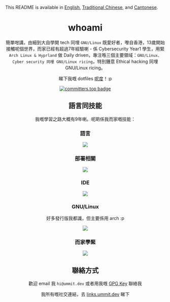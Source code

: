 This README is available in [English](./README.md), [Traditional Chinese](./README.zh-TW.md), and [Cantonese](./README.zh-HK.md).

<div align="center">

# whoami

簡單咁講，由細到大自學開 tech 同埋 `GNU/Linux` 既愛好者，嚟自香港，13歲開始接觸呢個世界，而家已經有超過7年經驗喇 - 係 Cybersecurity Year1 學生，用緊 `Arch Linux & Hyprland` 做 Daily driven，專注喺三個主要領域：`GNU/Linux、Cyber security 同埋 GNU/Linux ricing`，特別鍾意 Ethical hacking 同埋 GNU/Linux ricing。

睇下我嘅 dotfiles [呢度](https://github.com/UmmItC/dotfiles.git)！:p

[![committers.top badge](https://user-badge.committers.top/hong_kong/UmmItC.svg)](https://user-badge.committers.top/hong_kong/UmmItC)

## 語言同技能

我嘅學習之路大概有9年喇。呢啲係我而家嘅技能：

### 語言

<img align="center" src="https://skillicons.dev/icons?i=py,bash,js,html,css,react,tailwind,md" />

### 部署相關

<img align="center" src="https://skillicons.dev/icons?i=vercel,cloudflare,git,github" />

### IDE

<img align="center" src="https://skillicons.dev/icons?i=neovim" />

### GNU/Linux

好多發行版我都識，但主要係用 arch :p

<img align="center" src="https://skillicons.dev/icons?i=linux,arch,debian,nix,raspberrypi" />

### 而家學緊

<img align="center" src="https://skillicons.dev/icons?i=rust,ts,nextjs" />



## 聯絡方式

歡迎 email 我 `hi@ummit.dev` 或者用我嘅 [GPG Key](https://github.com/UmmItC.gpg) 聯絡我

我所有嘅社交連結，去 [links.ummit.dev](https://links.ummit.dev) 睇下

</div> 